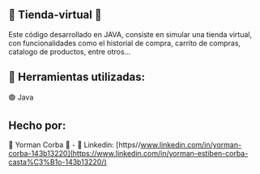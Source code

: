 ## 👜 Tienda-virtual 👜

Este código desarrollado en JAVA, consiste en simular una tienda virtual, con funcionalidades como el historial de compra, carrito de compras, catalogo de productos, entre otros...

## 🧰 Herramientas utilizadas:

🟢 Java

## Hecho por:

👾 Yorman Corba 👾 - 💼 Linkedin: [https//www.linkedin.com/in/yorman-corba-143b13220](https://www.linkedin.com/in/yorman-estiben-corba-casta%C3%B1o-143b13220/)
